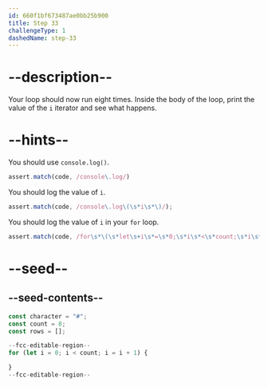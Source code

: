 ```yaml
---
id: 660f1bf673487ae0bb25b900
title: Step 33
challengeType: 1
dashedName: step-33
---
```


# --description--

Your loop should now run eight times. Inside the body of the loop, print the value of the `i` iterator and see what happens.

# --hints--

You should use `console.log()`.

```js
assert.match(code, /console\.log/)
```

You should log the value of `i`.

```js
assert.match(code, /console\.log\(\s*i\s*\)/);
```

You should log the value of `i` in your `for` loop.

```js
assert.match(code, /for\s*\(\s*let\s+i\s*=\s*0;\s*i\s*<\s*count;\s*i\s*=\s*i\s*\+\s*1\s*\)\s*\{\s*console\.log\(\s*i\s*\);?\s*\}/);
```

# --seed--

## --seed-contents--

```js
const character = "#";
const count = 8;
const rows = [];

--fcc-editable-region--
for (let i = 0; i < count; i = i + 1) {

}
--fcc-editable-region--
```

